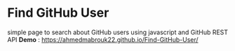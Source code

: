 # Find GitHub User
simple page to search about GitHub users using javascript and GitHub REST API
**Demo** : https://ahmedmabrouk22.github.io/Find-GitHub-User/